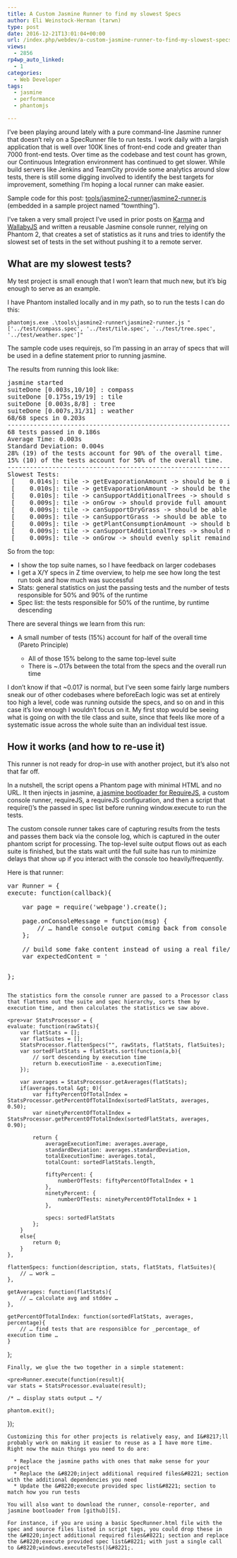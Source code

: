 ```yaml
---
title: A Custom Jasmine Runner to find my slowest Specs
author: Eli Weinstock-Herman (tarwn)
type: post
date: 2016-12-21T13:01:04+00:00
url: /index.php/webdev/a-custom-jasmine-runner-to-find-my-slowest-specs/
views:
  - 2856
rp4wp_auto_linked:
  - 1
categories:
  - Web Developer
tags:
  - jasmine
  - performance
  - phantomjs

---
```

I&#8217;ve been playing around lately with a pure command-line Jasmine runner that doesn&#8217;t rely on a SpecRunner file to run tests. I work daily with a largish application that is well over 100K lines of front-end code and greater than 7000 front-end tests. Over time as the codebase and test count has grown, our Continuous Integration environment has continued to get slower. While build servers like Jenkins and TeamCity provide some analytics around slow tests, there is still some digging involved to identify the best targets for improvement, something I&#8217;m hoping a local runner can make easier.

Sample code for this post: [tools/jasmine2-runner/jasmine2-runner.js][1] (embedded in a sample project named &#8220;townthing&#8221;).

I&#8217;ve taken a very small project I&#8217;ve used in prior posts on [Karma][2] and [WallabyJS][3] and written a reusable Jasmine console runner, relying on Phantom 2, that creates a set of statistics as it runs and tries to identify the slowest set of tests in the set without pushing it to a remote server.

## What are my slowest tests?

My test project is small enough that I won&#8217;t learn that much new, but it&#8217;s big enough to serve as an example.

I have Phantom installed locally and in my path, so to run the tests I can do this:

`phantomjs.exe .\tools\jasmine2-runner\jasmine2-runner.js "['../test/compass.spec', '../test/tile.spec', '../test/tree.spec', '../test/weather.spec']"`

The sample code uses requirejs, so I&#8217;m passing in an array of specs that will be used in a define statement prior to running jasmine.

The results from running this look like:

<pre>jasmine started
suiteDone [0.003s,10/10] : compass
suiteDone [0.175s,19/19] : tile
suiteDone [0.003s,8/8] : tree
suiteDone [0.007s,31/31] : weather
68/68 specs in 0.203s
-----------------------------------------------------------------
68 tests passed in 0.186s
Average Time: 0.003s
Standard Deviation: 0.004s
28% (19) of the tests account for 90% of the overall time.
15% (10) of the tests account for 50% of the overall time.
-----------------------------------------------------------------
Slowest Tests:
 [    0.014s]: tile -&gt; getEvaporationAmount -&gt; should be 0 if there are no trees and the terrain doesn't have dry evaporation
 [    0.010s]: tile -&gt; getEvaporationAmount -&gt; should be the terrain's evaporation if there are no trees
 [    0.010s]: tile -&gt; canSupportAdditionalTrees -&gt; should support additional trees if there is enough average rainfall for grass, existing trees, and a new tree
 [    0.009s]: tile -&gt; onGrow -&gt; should provide full amount of water to trees if available after watering the terrain
 [    0.009s]: tile -&gt; canSupportDryGrass -&gt; should be able to support dry grass when there is enough averageRainfall available
 [    0.009s]: tile -&gt; canSupportGrass -&gt; should be able to support grass when there is enough averageRainfall available
 [    0.009s]: tile -&gt; getPlantConsumptionAmount -&gt; should be 0 when the terrain doesn't require any water and there are no trees
 [    0.009s]: tile -&gt; canSupportAdditionalTrees -&gt; should not support a tree if there is not enough average rainfall for grass and new tree
 [    0.009s]: tile -&gt; onGrow -&gt; should evenly split remainder of water if there is not enough left after watering the terrain</pre>

So from the top:

  * I show the top suite names, so I have feedback on larger codebases
  * I get a X/Y specs in Z time overview, to help me see how long the test run took and how much was successful
  * Stats: general statistics on just the passing tests and the number of tests responsible for 50% and 90% of the runtime
  * Spec list: the tests responsible for 50% of the runtime, by runtime descending

There are several things we learn from this run:

  * A small number of tests (15%) account for half of the overall time (Pareto Principle<a />) </li> 
    
      * All of those 15% belong to the same top-level suite
      * There is ~.017s between the total from the specs and the overall run time</ul> 
    
    I don&#8217;t know if that ~0.017 is normal, but I&#8217;ve seen some fairly large numbers sneak our of other codebases where beforeEach logic was set at entirely too high a level, code was running outside the specs, and so on and in this case it&#8217;s low enough I wouldn&#8217;t focus on it. My first stop would be seeing what is going on with the tile class and suite, since that feels like more of a systematic issue across the whole suite than an individual test issue.
    
    ## How it works (and how to re-use it)
    
    This runner is not ready for drop-in use with another project, but it&#8217;s also not that far off. 
    
    In a nutshell, the script opens a Phantom page with minimal HTML and no URL. It then injects in jasmine, [a jasmine bootloader for RequireJS][4], a custom console runner, requireJS, a requireJS configuration, and then a script that require()&#8217;s the passed in spec list before running window.execute to run the tests. 
    
    The custom console runner takes care of capturing results from the tests and passes them back via the console log, which is captured in the outer phantom script for processing. The top-level suite output flows out as each suite is finished, but the stats wait until the full suite has run to minimize delays that show up if you interact with the console too heavily/frequently.
    
    Here is that runner:
    
    <pre>var Runner = {
    execute: function(callback){

        var page = require('webpage').create();

        page.onConsoleMessage = function(msg) {
            // … handle console output coming back from console worker
        };

        // build some fake content instead of using a real file/URL
        var expectedContent = '<html&gt;<head&gt;</head&gt;<body&gt;</body&gt;</html&gt;';
        var expectedLocation = 'file:///' + fs.workingDirectory + '/';
        page.setContent(expectedContent, expectedLocation);

        // standard files
        page.injectJs('town/js/lib/jasmine-2.0.0/jasmine.js');
        page.injectJs('town/js/lib/jasmine-2.0.0/jasmine-html.js');
        page.injectJs('jasmine2-runner-boot.js');

        // inject reporter
        page.injectJs('console_reporter.js');
        page.evaluate(function(){
            jasmine.addReporter(new jasmineReporters.ConsoleReporter());
        });

        // inject additional required files
        page.injectJs('town/js/lib/require-2.1.11.js');

        // execute provided spec list
        page.evaluate(function(specs){

            // project's requirejs config for tests
            require.config({
                baseUrl: "town/js/src",
                paths: {
                    "knockout": "../lib/knockout-3.0.0",
                    "Squire": "../lib/Squire"
                }
            });

            require(specs, function(){
                window.executeTests();
            });

        }, files);
    }
};</pre>
    
    The statistics form the console runner are passed to a Processor class that flattens out the suite and spec hierarchy, sorts them by execution time, and then calculates the statistics we saw above.
    
    <pre>var StatsProcessor = {
    evaluate: function(rawStats){
        var flatStats = [];
        var flatSuites = [];
        StatsProcessor.flattenSpecs("", rawStats, flatStats, flatSuites);
        var sortedFlatStats = flatStats.sort(function(a,b){
            // sort descending by execution time
            return b.executionTime - a.executionTime;
        });

        var averages = StatsProcessor.getAverages(flatStats);
        if(averages.total &gt; 0){
            var fiftyPercentOfTotalIndex = StatsProcessor.getPercentOfTotalIndex(sortedFlatStats, averages, 0.50);
            var ninetyPercentOfTotalIndex = StatsProcessor.getPercentOfTotalIndex(sortedFlatStats, averages, 0.90);

            return {
                averageExecutionTime: averages.average,
                standardDeviation: averages.standardDeviation,
                totalExecutionTime: averages.total,
                totalCount: sortedFlatStats.length,

                fiftyPercent: {
                    numberOfTests: fiftyPercentOfTotalIndex + 1
                },
                ninetyPercent: {
                    numberOfTests: ninetyPercentOfTotalIndex + 1
                },

                specs: sortedFlatStats          
            };
        }
        else{
            return 0;
        }
    },

    flattenSpecs: function(description, stats, flatStats, flatSuites){
        // … work …
    },

    getAverages: function(flatStats){
        // … calculate avg and stddev …
    },

    getPercentOfTotalIndex: function(sortedFlatStats, averages, percentage){
        // … find tests that are responsiblce for _percentage_ of execution time …
    }
};</pre>
    
    Finally, we glue the two together in a simple statement:
    
    <pre>Runner.execute(function(result){
    var stats = StatsProcessor.evaluate(result);

    /* … display stats output … */

    phantom.exit();
});</pre>
    
    Customizing this for other projects is relatively easy, and I&#8217;ll probably work on making it easier to reuse as a I have more time. Right now the main things you need to do are:
    
      * Replace the jasmine paths with ones that make sense for your project
      * Replace the &#8220;inject additional required files&#8221; section with the additional dependencies you need
      * Update the &#8220;execute provided spec list&#8221; section to match how you run tests
    
    You will also want to download the runner, console-reporter, and jasmine bootloader from [github][5].
    
    For instance, if you are using a basic SpecRunner.html file with the spec and source files listed in script tags, you could drop these in the &#8220;inject additional required files&#8221; section and replace the &#8220;execute provided spec list&#8221; with just a single call to &#8220;windows.executeTests()&#8221;.

 [1]: https://github.com/tarwn/townthing/blob/master/tools/jasmine2-runner/jasmine2-runner.js
 [2]: /index.php/webdev/uidevelopment/javascript/continuous-javascript-testing-with-karma/ "Continuous Javascript Testing with Karma "
 [3]: /index.php/webdev/continuous-javascript-test-execution-with-wallabyjs/ "Continuous Javascript Test Execution with WallabyJS"
 [4]: /index.php/webdev/uidevelopment/javascript/unit-testing-with-jasmine-2-0-and-require-js/ "Unit Testing with Jasmine 2.0 and Require.JS"
 [5]: https://github.com/tarwn/townthing/tree/master/tools/jasmine2-runner "jasmine runner folder in github/tarwn/townthing"